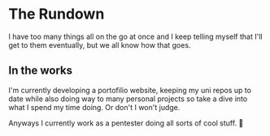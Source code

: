 # The Rundown

I have too many things all on the go at once and I keep telling myself that I'll get to them eventually, but we all know how that goes.

## In the works

I'm currently developing a portofilio website, keeping my uni repos up to date while also doing way to many personal projects so take a dive into what I spend my time doing. Or don't I won't judge.

Anyways I currently work as a pentester doing all sorts of cool stuff. 💪
